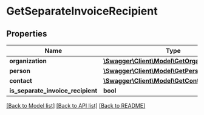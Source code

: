 # GetSeparateInvoiceRecipient

## Properties

 Name                              | Type                                                                        | Description | Notes      
-----------------------------------|-----------------------------------------------------------------------------|-------------|------------
 **organization**                  | [**\Swagger\Client\Model\GetOrganizationSimple**](GetOrganizationSimple.md) |             | [optional] 
 **person**                        | [**\Swagger\Client\Model\GetPersonSimple**](GetPersonSimple.md)             |             | [optional] 
 **contact**                       | [**\Swagger\Client\Model\GetContactSimple**](GetContactSimple.md)           |             | [optional] 
 **is_separate_invoice_recipient** | **bool**                                                                    |             | [optional] 

[[Back to Model list]](../README.md#documentation-for-models) [[Back to API list]](../README.md#documentation-for-api-endpoints) [[Back to README]](../README.md)


